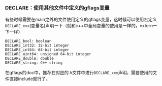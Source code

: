 ### DECLARE：使用其他文件中定义的gflags变量

有些时候需要在main之外的文件使用定义的gflags变量，这时候可以使用宏定义`DECLARE_xxx`(变量名)声明一下（就和c++中全局变量的使用是一样的，extern一下一样）

```
DECLARE_bool: boolean
DECLARE_int32: 32-bit integer
DECLARE_int64: 64-bit integer
DECLARE_uint64: unsigned 64-bit integer
DECLARE_double: double
DECLARE_string: C++ string 
```

在gflags的doc中，推荐在对应的.h文件中进行`DECLARE_xxx`声明，需要使用的文件直接include就行了。
